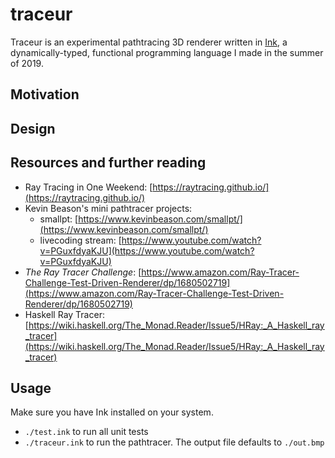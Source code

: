 # traceur

Traceur is an experimental pathtracing 3D renderer written in [Ink](https://github.com/thesephist/ink), a dynamically-typed, functional programming language I made in the summer of 2019.

## Motivation

## Design

## Resources and further reading

- Ray Tracing in One Weekend: [https://raytracing.github.io/](https://raytracing.github.io/)
- Kevin Beason's mini pathtracer projects:
    - smallpt: [https://www.kevinbeason.com/smallpt/](https://www.kevinbeason.com/smallpt/)
    - livecoding stream: [https://www.youtube.com/watch?v=PGuxfdyaKJU](https://www.youtube.com/watch?v=PGuxfdyaKJU)
- _The Ray Tracer Challenge_: [https://www.amazon.com/Ray-Tracer-Challenge-Test-Driven-Renderer/dp/1680502719](https://www.amazon.com/Ray-Tracer-Challenge-Test-Driven-Renderer/dp/1680502719)
- Haskell Ray Tracer: [https://wiki.haskell.org/The_Monad.Reader/Issue5/HRay:_A_Haskell_ray_tracer](https://wiki.haskell.org/The_Monad.Reader/Issue5/HRay:_A_Haskell_ray_tracer)

## Usage

Make sure you have Ink installed on your system.

- `./test.ink` to run all unit tests
- `./traceur.ink` to run the pathtracer. The output file defaults to `./out.bmp`
